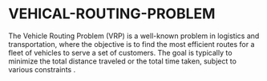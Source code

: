 # VEHICAL-ROUTING-PROBLEM
The Vehicle Routing Problem (VRP) is a well-known problem in logistics and transportation, where the objective is to find the most efficient routes for a fleet of vehicles to serve a set of customers. The goal is typically to minimize the total distance traveled or the total time taken, subject to various constraints .
